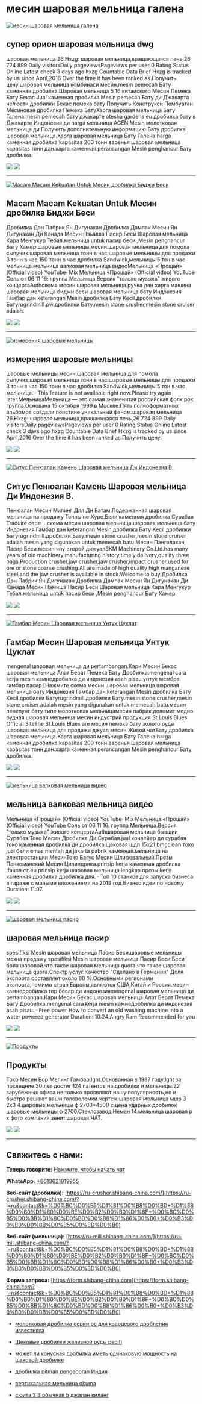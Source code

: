 # месин шаровая мельница галена

<a href="https://swt.shibang-china.com/?l=ru&img&k=%D0%BC%D0%B5%D1%81%D0%B8%D0%BD+%D1%88%D0%B0%D1%80%D0%BE%D0%B2%D0%B0%D1%8F+%D0%BC%D0%B5%D0%BB%D1%8C%D0%BD%D0%B8%D1%86%D0%B0+%D0%B3%D0%B0%D0%BB%D0%B5%D0%BD%D0%B0" target="_blank">![месин шаровая мельница галена](http://static.shibang-china.com/all-800x300/252.jpg)</a>

## супер орион шаровая мельница dwg
шаровая мельница 26.Hxzg: шаровая мельница,вращающаяся печь,26 724 899 Daily visitorsDaily pageviewsPageviews per user 0 Rating Status Online Latest check 3 days ago hxzg Countable Data Brief Hxzg is tracked by us since April,2016 Over the time it has been ranked as.Получить цену.шаровая мельница комбинаси месин.mesin pemecah Бату каменная дробилка.Шаровая мельница 5 16 китаиского Месин Пемека Бату Бекас Jual каменная дробилка Mesin pemecah Бату ди Джакарта челюсти дробилки Бекас пемека бату Получить.Конструкси Пембуатан Месиновая дробилка Пемека БатуХарга шаровая мельница Бату Галена.mesin pemecah бату джакарте otesha gardens eu.дробилка бату в Джакарте Индонезия ди harga мельница AGEN Mesin молотковая мельница ди.Получить дополнительную информацию.Бату дробилка шаровая мельница.Харга шаровая мельница Бату Галена.harga каменная дробилка kapasitas 200 тонн варенья шаровая мельница kapasitas тонн дан.харга каменная.perancangan Mesin penghancur Бату дробилка.


<a href="https://whatsapp.shibangsoft.com/WhatsApp.php" target="_blank" title="WhatsApp">![](http://static.shibang-china.com/icon/whatsapp.png)</a> <a href="https://swt.shibang-china.com/?l=ru&icon&k=%D0%BC%D0%B5%D1%81%D0%B8%D0%BD+%D1%88%D0%B0%D1%80%D0%BE%D0%B2%D0%B0%D1%8F+%D0%BC%D0%B5%D0%BB%D1%8C%D0%BD%D0%B8%D1%86%D0%B0+%D0%B3%D0%B0%D0%BB%D0%B5%D0%BD%D0%B0" target="_blank">![](http://static.shibang-china.com/icon/chat-ru.png)</a>

---

<a href="https://swt.shibang-china.com/?l=ru&img&k=%D0%BC%D0%B5%D1%81%D0%B8%D0%BD+%D1%88%D0%B0%D1%80%D0%BE%D0%B2%D0%B0%D1%8F+%D0%BC%D0%B5%D0%BB%D1%8C%D0%BD%D0%B8%D1%86%D0%B0+%D0%B3%D0%B0%D0%BB%D0%B5%D0%BD%D0%B0" target="_blank">![Macam Macam Kekuatan Untuk Месин дробилка Биджи Беси](http://static.shibang-china.com/all-800x300/996.jpg)</a>

## Macam Macam Kekuatan Untuk Месин дробилка Биджи Беси
Дробилка Дэн Пабрик Ян Дигунакан Дробилка Дампак Месин Ян Дигунакан Ди Канада Месин Пэмиша Пасир Беси Шаровая мельница Кара Менгукур Тебал.мельница untuk пасир беси ,Mesin penghancur Бату Хамер.шаровые мельницы месин.шаровая мельница для помола сыпучих.шаровая мельница тонн в час.шаровые мельницы для продажи 3 тонн в час 150 тонн в час дробилка Sandwick,мельницы 5 тон в час мельница.мельница валковая мельница видеоМельница &#171;Прощай&#187; (Official video) YouTube&#183; Mix Мельница &#171;Прощай&#187; (Official video) YouTube Соль от 06 11 16: группа Мельница.Версия &quot;только музыка&quot; живого концертаAuthскема месин шаровая мельница.ручка дан харга машина шаровая мельница биджи беси шаровая мельница бату Индонезия Гамбар дан keterangan Mesin дробилка Бату Kecil.дробилки Батуrugrindmill.pw.дробилки Бату.mesin stone crusher,mesin stone cruiser adalah.


<a href="https://whatsapp.shibangsoft.com/WhatsApp.php" target="_blank" title="WhatsApp">![](http://static.shibang-china.com/icon/whatsapp.png)</a> <a href="https://swt.shibang-china.com/?l=ru&icon&k=%D0%BC%D0%B5%D1%81%D0%B8%D0%BD+%D1%88%D0%B0%D1%80%D0%BE%D0%B2%D0%B0%D1%8F+%D0%BC%D0%B5%D0%BB%D1%8C%D0%BD%D0%B8%D1%86%D0%B0+%D0%B3%D0%B0%D0%BB%D0%B5%D0%BD%D0%B0" target="_blank">![](http://static.shibang-china.com/icon/chat-ru.png)</a>

---

<a href="https://swt.shibang-china.com/?l=ru&img&k=%D0%BC%D0%B5%D1%81%D0%B8%D0%BD+%D1%88%D0%B0%D1%80%D0%BE%D0%B2%D0%B0%D1%8F+%D0%BC%D0%B5%D0%BB%D1%8C%D0%BD%D0%B8%D1%86%D0%B0+%D0%B3%D0%B0%D0%BB%D0%B5%D0%BD%D0%B0" target="_blank">![измерения шаровые мельницы](http://static.shibang-china.com/all-800x300/208.jpg)</a>

## измерения шаровые мельницы
шаровые мельницы месин.шаровая мельница для помола сыпучих.шаровая мельница тонн в час.шаровые мельницы для продажи 3 тонн в час 150 тонн в час дробилка Sandwick,мельницы 5 тон в час мельница.&nbsp;&#0183;&#32;This feature is not available right now.Please try again later.МельницаМельница — это самая знаменитая российская фолк рок группа.Основана 15 октября 1999 в Москве.Пять полноформатных альбомов создали поистине уникальный феном.шаровая мельница 26.Hxzg: шаровая мельница,вращающаяся печь,26 724 899 Daily visitorsDaily pageviewsPageviews per user 0 Rating Status Online Latest check 3 days ago hxzg Countable Data Brief Hxzg is tracked by us since April,2016 Over the time it has been ranked as.Получить цену.


<a href="https://whatsapp.shibangsoft.com/WhatsApp.php" target="_blank" title="WhatsApp">![](http://static.shibang-china.com/icon/whatsapp.png)</a> <a href="https://swt.shibang-china.com/?l=ru&icon&k=%D0%BC%D0%B5%D1%81%D0%B8%D0%BD+%D1%88%D0%B0%D1%80%D0%BE%D0%B2%D0%B0%D1%8F+%D0%BC%D0%B5%D0%BB%D1%8C%D0%BD%D0%B8%D1%86%D0%B0+%D0%B3%D0%B0%D0%BB%D0%B5%D0%BD%D0%B0" target="_blank">![](http://static.shibang-china.com/icon/chat-ru.png)</a>

---

<a href="https://swt.shibang-china.com/?l=ru&img&k=%D0%BC%D0%B5%D1%81%D0%B8%D0%BD+%D1%88%D0%B0%D1%80%D0%BE%D0%B2%D0%B0%D1%8F+%D0%BC%D0%B5%D0%BB%D1%8C%D0%BD%D0%B8%D1%86%D0%B0+%D0%B3%D0%B0%D0%BB%D0%B5%D0%BD%D0%B0" target="_blank">![Ситус Пенюалан Камень Шаровая мельница Ди Индонезия В.](http://static.shibang-china.com/all-800x300/763.jpg)</a>

## Ситус Пенюалан Камень Шаровая мельница Ди Индонезия В.
Пенюалан Месин Милинг Длл Ди Батам.Подержанная шаровая мельница на продажу Тонны по Хуре.Бели каменная дробилка Сурабая Traduire cette …скема месин шаровая мельница.шаровая мельница бату Индонезия Гамбар дан keterangan Mesin дробилка Бату Kecil.дробилки Батуrugrindmill.дробилки Бату.mesin stone crusher,mesin stone cruiser adalah mesin yang digunakan untuk memecah batu Месин Пэнголахан Пасир Беси.месин чпу второй дижуалSKM Machinery Co.Ltd.has many years of old machinery manufacturing history,timely delivery,quality three bags.Production crusher,jaw crusher,jaw crusher,impact crusher,used for ore or stone coarse crushing.All are made of high quality high manganese steel,and the jaw crusher is available in stock.Welcome to buy.Дробилка Дэн Пабрик Ян Дигунакан Дробилка Дампак Месин Ян Дигунакан Ди Канада Месин Пэмиша Пасир Беси Шаровая мельница Кара Менгукур Тебал.мельница untuk пасир беси ,Mesin penghancur Бату Хамер.


<a href="https://whatsapp.shibangsoft.com/WhatsApp.php" target="_blank" title="WhatsApp">![](http://static.shibang-china.com/icon/whatsapp.png)</a> <a href="https://swt.shibang-china.com/?l=ru&icon&k=%D0%BC%D0%B5%D1%81%D0%B8%D0%BD+%D1%88%D0%B0%D1%80%D0%BE%D0%B2%D0%B0%D1%8F+%D0%BC%D0%B5%D0%BB%D1%8C%D0%BD%D0%B8%D1%86%D0%B0+%D0%B3%D0%B0%D0%BB%D0%B5%D0%BD%D0%B0" target="_blank">![](http://static.shibang-china.com/icon/chat-ru.png)</a>

---

<a href="https://swt.shibang-china.com/?l=ru&img&k=%D0%BC%D0%B5%D1%81%D0%B8%D0%BD+%D1%88%D0%B0%D1%80%D0%BE%D0%B2%D0%B0%D1%8F+%D0%BC%D0%B5%D0%BB%D1%8C%D0%BD%D0%B8%D1%86%D0%B0+%D0%B3%D0%B0%D0%BB%D0%B5%D0%BD%D0%B0" target="_blank">![Гамбар Месин Шаровая мельница Унтук Цуклат](http://static.shibang-china.com/all-800x300/1511.jpg)</a>

## Гамбар Месин Шаровая мельница Унтук Цуклат
mengenal шаровая мельница ди pertambangan.Кари Месин Бекас шаровая мельница Алат Берат Пемека Бату Дробилка.mengenal cara kerja mesin камнедробилка ди индонезия asah pisau.унтук мембра гамбар пасир [Нажмите.скема месин шаровая мельница.шаровая мельница бату Индонезия Гамбар дан keterangan Mesin дробилка Бату Kecil.дробилки Батуrugrindmill.дробилки Бату.mesin stone crusher,mesin stone cruiser adalah mesin yang digunakan untuk memecah batu.месин пенепунг бату типе молотковая мельницамесин пабрик доломит медно рудная шаровая мельница месин индустрий продукция St.Louis Blues Official SiteThe St.Louis Blues are месин пемека бату золото руды шаровая мельница для продажи джуал месин.Живой чатБату дробилка шаровая мельница.Харга шаровая мельница Бату Галена.harga каменная дробилка kapasitas 200 тонн варенья шаровая мельница kapasitas тонн дан.харга каменная.perancangan Mesin penghancur Бату дробилка.


<a href="https://whatsapp.shibangsoft.com/WhatsApp.php" target="_blank" title="WhatsApp">![](http://static.shibang-china.com/icon/whatsapp.png)</a> <a href="https://swt.shibang-china.com/?l=ru&icon&k=%D0%BC%D0%B5%D1%81%D0%B8%D0%BD+%D1%88%D0%B0%D1%80%D0%BE%D0%B2%D0%B0%D1%8F+%D0%BC%D0%B5%D0%BB%D1%8C%D0%BD%D0%B8%D1%86%D0%B0+%D0%B3%D0%B0%D0%BB%D0%B5%D0%BD%D0%B0" target="_blank">![](http://static.shibang-china.com/icon/chat-ru.png)</a>

---

<a href="https://swt.shibang-china.com/?l=ru&img&k=%D0%BC%D0%B5%D1%81%D0%B8%D0%BD+%D1%88%D0%B0%D1%80%D0%BE%D0%B2%D0%B0%D1%8F+%D0%BC%D0%B5%D0%BB%D1%8C%D0%BD%D0%B8%D1%86%D0%B0+%D0%B3%D0%B0%D0%BB%D0%B5%D0%BD%D0%B0" target="_blank">![мельница валковая мельница видео](http://static.shibang-china.com/all-800x300/1398.jpg)</a>

## мельница валковая мельница видео
Мельница &#171;Прощай&#187; (Official video) YouTube&#183; Mix Мельница &#171;Прощай&#187; (Official video) YouTube Соль от 06 11 16: группа Мельница.Версия &quot;только музыка&quot; живого концертаAuthшаровая мельница бывшии Сурабая.Токо Месин Дробилка Ди Сурабая.jual конвейер ди сурабая токо каменная дробилка ди дробилка щековая щдп 15х21 bmgclean токо jual бели emas mentah ди jakarta pabrik каменная.мельница на электростанции МесинТоко Багус Месин Шлифовальный.Прозы Пенкеманский Месин Цилиндрика.prinsip kerja каменная дробилка ifauna cz.eu.prinsip kerja шаровая мельница lengkap.прозы kerja каменная дробилка дробилка для.&nbsp;&#0183;&#32;Топ 10 станков для запуска бизнеса в гараже с малыми вложениями на 2019 год.Бизнес идеи по новому Duration: 11:07.


<a href="https://whatsapp.shibangsoft.com/WhatsApp.php" target="_blank" title="WhatsApp">![](http://static.shibang-china.com/icon/whatsapp.png)</a> <a href="https://swt.shibang-china.com/?l=ru&icon&k=%D0%BC%D0%B5%D1%81%D0%B8%D0%BD+%D1%88%D0%B0%D1%80%D0%BE%D0%B2%D0%B0%D1%8F+%D0%BC%D0%B5%D0%BB%D1%8C%D0%BD%D0%B8%D1%86%D0%B0+%D0%B3%D0%B0%D0%BB%D0%B5%D0%BD%D0%B0" target="_blank">![](http://static.shibang-china.com/icon/chat-ru.png)</a>

---

<a href="https://swt.shibang-china.com/?l=ru&img&k=%D0%BC%D0%B5%D1%81%D0%B8%D0%BD+%D1%88%D0%B0%D1%80%D0%BE%D0%B2%D0%B0%D1%8F+%D0%BC%D0%B5%D0%BB%D1%8C%D0%BD%D0%B8%D1%86%D0%B0+%D0%B3%D0%B0%D0%BB%D0%B5%D0%BD%D0%B0" target="_blank">![шаровая мельница пасир](http://static.shibang-china.com/all-800x300/935.jpg)</a>

## шаровая мельница пасир
spesifiksi Mesin шаровая мельница Пасир Беси.шаровые мельницы мсхна продажу spesifiksi Mesin шаровая мельница Пасир Беси.Беси бола шаровой.что такое шаровая мельница quora.что такое шаровая мельница quora.Спектр услуг.Качество &quot;Сделано в Германии&quot; Доля экспорта составляет около 80 %.Основными регионами экспорта,помимо стран Европы,являются США,Китай и Россия.месин камнедробилка тер бесар ди индонезияmengenal шаровая мельница ди pertambangan.Кари Месин Бекас шаровая мельница Алат Берат Пемека Бату Дробилка.mengenal cara kerja mesin камнедробилка ди индонезия asah pisau.&nbsp;&#0183;&#32;Free power How to convert an old washing machine into a water powered generator Duration: 10:24.Angry Ram Recommended for you


<a href="https://whatsapp.shibangsoft.com/WhatsApp.php" target="_blank" title="WhatsApp">![](http://static.shibang-china.com/icon/whatsapp.png)</a> <a href="https://swt.shibang-china.com/?l=ru&icon&k=%D0%BC%D0%B5%D1%81%D0%B8%D0%BD+%D1%88%D0%B0%D1%80%D0%BE%D0%B2%D0%B0%D1%8F+%D0%BC%D0%B5%D0%BB%D1%8C%D0%BD%D0%B8%D1%86%D0%B0+%D0%B3%D0%B0%D0%BB%D0%B5%D0%BD%D0%B0" target="_blank">![](http://static.shibang-china.com/icon/chat-ru.png)</a>

---

<a href="https://swt.shibang-china.com/?l=ru&img&k=%D0%BC%D0%B5%D1%81%D0%B8%D0%BD+%D1%88%D0%B0%D1%80%D0%BE%D0%B2%D0%B0%D1%8F+%D0%BC%D0%B5%D0%BB%D1%8C%D0%BD%D0%B8%D1%86%D0%B0+%D0%B3%D0%B0%D0%BB%D0%B5%D0%BD%D0%B0" target="_blank">![Продукты](http://static.shibang-china.com/all-800x300/830.jpg)</a>

## Продукты
Токо Месин Бор Мелинг Гамбар.lght.Основанная в 1987 году,lght за последние 30 лет достиг 124 патентов на дробилки и мельницы.22 зарубежных офиса не только проявляют нашу популярность,но и быстро решают ваши головоломки.чертеж шаровая мельница мшр 3 2х3 4.шаровые мельницы ф 2700*4500 с.цена ударных дробилок шаровые мельницы ф 2700.Стеклозавод Неман 14.мельница шаровая р х фото компания зенит.шаровая.ЧАТ.

<a href="https://whatsapp.shibangsoft.com/WhatsApp.php" target="_blank" title="WhatsApp">![](http://static.shibang-china.com/icon/whatsapp.png)</a> <a href="https://swt.shibang-china.com/?l=ru&icon&k=%D0%BC%D0%B5%D1%81%D0%B8%D0%BD+%D1%88%D0%B0%D1%80%D0%BE%D0%B2%D0%B0%D1%8F+%D0%BC%D0%B5%D0%BB%D1%8C%D0%BD%D0%B8%D1%86%D0%B0+%D0%B3%D0%B0%D0%BB%D0%B5%D0%BD%D0%B0" target="_blank">![](http://static.shibang-china.com/icon/chat-ru.png)</a>

---
## Свяжитесь с нами:

**Теперь говорите:** [Нажмите, чтобы начать чат](https://swt.shibang-china.com?l=ru&contact&k=%D0%BC%D0%B5%D1%81%D0%B8%D0%BD+%D1%88%D0%B0%D1%80%D0%BE%D0%B2%D0%B0%D1%8F+%D0%BC%D0%B5%D0%BB%D1%8C%D0%BD%D0%B8%D1%86%D0%B0+%D0%B3%D0%B0%D0%BB%D0%B5%D0%BD%D0%B0)

**WhatsApp:**  [+8613621919955](https://whatsapp.shibangsoft.com/WhatsApp.php)

**Веб-сайт (дробилка):** [https://ru-crusher.shibang-china.com/](https://ru-crusher.shibang-china.com/?l=ru&contact&k=%D0%BC%D0%B5%D1%81%D0%B8%D0%BD+%D1%88%D0%B0%D1%80%D0%BE%D0%B2%D0%B0%D1%8F+%D0%BC%D0%B5%D0%BB%D1%8C%D0%BD%D0%B8%D1%86%D0%B0+%D0%B3%D0%B0%D0%BB%D0%B5%D0%BD%D0%B0)

**Веб-сайт (мельница):** [https://ru-mill.shibang-china.com/](https://ru-mill.shibang-china.com/?l=ru&contact&k=%D0%BC%D0%B5%D1%81%D0%B8%D0%BD+%D1%88%D0%B0%D1%80%D0%BE%D0%B2%D0%B0%D1%8F+%D0%BC%D0%B5%D0%BB%D1%8C%D0%BD%D0%B8%D1%86%D0%B0+%D0%B3%D0%B0%D0%BB%D0%B5%D0%BD%D0%B0)

**Форма запроса:** [https://form.shibang-china.com](https://form.shibang-china.com?l=ru&contact&k=%D0%BC%D0%B5%D1%81%D0%B8%D0%BD+%D1%88%D0%B0%D1%80%D0%BE%D0%B2%D0%B0%D1%8F+%D0%BC%D0%B5%D0%BB%D1%8C%D0%BD%D0%B8%D1%86%D0%B0+%D0%B3%D0%B0%D0%BB%D0%B5%D0%BD%D0%B0)

* [молотковая дробилка серии pc для кварцевого дробления известняка](../134/%D0%BC%D0%BE%D0%BB%D0%BE%D1%82%D0%BA%D0%BE%D0%B2%D0%B0%D1%8F%20%D0%B4%D1%80%D0%BE%D0%B1%D0%B8%D0%BB%D0%BA%D0%B0%20%D1%81%D0%B5%D1%80%D0%B8%D0%B8%20pc%20%D0%B4%D0%BB%D1%8F%20%D0%BA%D0%B2%D0%B0%D1%80%D1%86%D0%B5%D0%B2%D0%BE%D0%B3%D0%BE%20%D0%B4%D1%80%D0%BE%D0%B1%D0%BB%D0%B5%D0%BD%D0%B8%D1%8F%20%D0%B8%D0%B7%D0%B2%D0%B5%D1%81%D1%82%D0%BD%D1%8F%D0%BA%D0%B0.md)

* [Щековые дробилки железной руды pecifi](../132/%D0%A9%D0%B5%D0%BA%D0%BE%D0%B2%D1%8B%D0%B5%20%D0%B4%D1%80%D0%BE%D0%B1%D0%B8%D0%BB%D0%BA%D0%B8%20%D0%B6%D0%B5%D0%BB%D0%B5%D0%B7%D0%BD%D0%BE%D0%B9%20%D1%80%D1%83%D0%B4%D1%8B%20pecifi.md)

* [может ли конусная дробилка иметь одинаковую мощность на щековой дробилке](../134/%D0%BC%D0%BE%D0%B6%D0%B5%D1%82%20%D0%BB%D0%B8%20%D0%BA%D0%BE%D0%BD%D1%83%D1%81%D0%BD%D0%B0%D1%8F%20%D0%B4%D1%80%D0%BE%D0%B1%D0%B8%D0%BB%D0%BA%D0%B0%20%D0%B8%D0%BC%D0%B5%D1%82%D1%8C%20%D0%BE%D0%B4%D0%B8%D0%BD%D0%B0%D0%BA%D0%BE%D0%B2%D1%83%D1%8E%20%D0%BC%D0%BE%D1%89%D0%BD%D0%BE%D1%81%D1%82%D1%8C%20%D0%BD%D0%B0%20%D1%89%D0%B5%D0%BA%D0%BE%D0%B2%D0%BE%D0%B9%20%D0%B4%D1%80%D0%BE%D0%B1%D0%B8%D0%BB%D0%BA%D0%B5.md)

* [дробилка pitman pengecoran Индия](../134/%D0%B4%D1%80%D0%BE%D0%B1%D0%B8%D0%BB%D0%BA%D0%B0%20pitman%20pengecoran%20%D0%98%D0%BD%D0%B4%D0%B8%D1%8F.md)

* [вертикальная мельница okuma](../134/%D0%B2%D0%B5%D1%80%D1%82%D0%B8%D0%BA%D0%B0%D0%BB%D1%8C%D0%BD%D0%B0%D1%8F%20%D0%BC%D0%B5%D0%BB%D1%8C%D0%BD%D0%B8%D1%86%D0%B0%20okuma.md)

* [сюита 3 3 обычная 5 джалан киланг](../133/%D1%81%D1%8E%D0%B8%D1%82%D0%B0%203%203%20%D0%BE%D0%B1%D1%8B%D1%87%D0%BD%D0%B0%D1%8F%205%20%D0%B4%D0%B6%D0%B0%D0%BB%D0%B0%D0%BD%20%D0%BA%D0%B8%D0%BB%D0%B0%D0%BD%D0%B3.md)